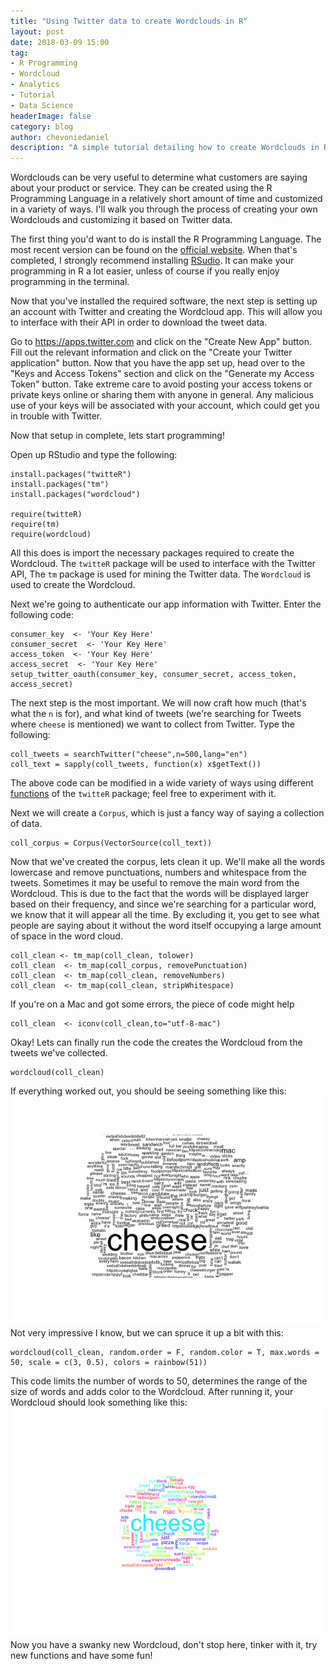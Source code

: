```yaml
---
title: "Using Twitter data to create Wordclouds in R"
layout: post
date: 2018-03-09 15:00
tag:
- R Programming
- Wordcloud
- Analytics
- Tutorial
- Data Science
headerImage: false
category: blog
author: chevoniedaniel
description: "A simple tutorial detailing how to create Wordclouds in R from Twitter data."
---
```


Wordclouds can be very useful to determine what customers are saying about your product or service. They can be created using the R Programming Language in a relatively short amount of time and customized in a variety of ways. I'll walk you through the process of creating your own Wordclouds and customizing it based on Twitter data.

The first thing you'd want to do is install the R Programming Language. The most recent version can be found on the [official website](https://cran.r-project.org/). When that's completed, I strongly recommend installing [RSudio](https://www.rstudio.com/products/rstudio/download/). It can make your programming in R a lot easier, unless of course if you really enjoy programming in the terminal.

Now that you've installed the required software, the next step is setting up an account with Twitter and creating the Wordcloud app. This will allow you to interface with their API in order to download the tweet data.

Go to https://apps.twitter.com and click on the "Create New App" button. Fill out the relevant information and click on the "Create your Twitter application" button. Now that you have the app set up, head over to the "Keys and Access Tokens" section and click on the "Generate my Access Token" button. Take extreme care to avoid posting your access tokens or private keys online or sharing them with anyone in general. Any malicious use of your keys will be associated with your account, which could get you in trouble with Twitter.

Now that setup in complete, lets start programming!

Open up RStudio and type the following:

```rconsole
install.packages("twitteR")
install.packages("tm")
install.packages("wordcloud")

require(twitteR)
require(tm)
require(wordcloud)
```

All this does is import the necessary packages required to create the Wordcloud. The `twitteR` package will be used to interface with the Twitter API, The `tm` package is used for mining the Twitter data. The `Wordcloud` is used to create the Wordcloud.

Next we're going to authenticate our app information with Twitter. Enter the following code:

```rconsole
consumer_key  <- 'Your Key Here'
consumer_secret  <- 'Your Key Here'
access_token  <- 'Your Key Here'
access_secret  <- 'Your Key Here'
setup_twitter_oauth(consumer_key, consumer_secret, access_token, access_secret)
```

The next step is the most important. We will now craft how much (that's what the `n` is for), and what kind of tweets (we're searching for Tweets where `cheese` is mentioned) we want to collect from Twitter. Type the following:

```rconsole
coll_tweets = searchTwitter("cheese",n=500,lang="en")
coll_text = sapply(coll_tweets, function(x) x$getText())
```

The above code can be modified in a wide variety of ways using different [functions](https://www.rdocumentation.org/packages/twitteR/versions/1.1.9) of the `twitteR` package; feel free to experiment with it.

Next we will create a `Corpus`, which is just a fancy way of saying a collection of data.

```rconsole
coll_corpus = Corpus(VectorSource(coll_text))
```

Now that we've created the corpus, lets clean it up. We'll make all the words lowercase and remove punctuations, numbers and whitespace from the tweets. Sometimes it may be useful to remove the main word from the Wordcloud. This is due to the fact that the words will be displayed larger based on their frequency, and since we're searching for a particular word, we know that it will appear all the time. By excluding it, you get to see what people are saying about it without the word itself occupying a large amount of space in the word cloud.

```rconsole
coll_clean <- tm_map(coll_clean, tolower)
coll_clean  <- tm_map(coll_corpus, removePunctuation)
coll_clean  <- tm_map(coll_clean, removeNumbers)
coll_clean  <- tm_map(coll_clean, stripWhitespace)
```

If you're on a Mac and got some errors, the piece of code might help

```rconsole
coll_clean  <- iconv(coll_clean,to="utf-8-mac")
```

Okay! Lets can finally run the code the creates the Wordcloud from the tweets we've collected.

```rconsole
wordcloud(coll_clean)
```

If everything worked out, you should be seeing something like this:
![Unfinished Wordcloud](/assets/images/wordcloud_tut/unfinished_wc.png "Unfinished Wordcloud")
Not very impressive I know, but we can spruce it up a bit with this:

```rconsole
wordcloud(coll_clean, random.order = F, random.color = T, max.words = 50, scale = c(3, 0.5), colors = rainbow(51))
```

This code limits the number of words to 50, determines the range of the size of words and adds color to the Wordcloud. After running it, your Wordcloud should look something like this:
![Unfinished Wordcloud](/assets/images/wordcloud_tut/finished_wc.png "Finished Wordcloud")
Now you have a swanky new Wordcloud, don't stop here, tinker with it, try new functions and have some fun!
